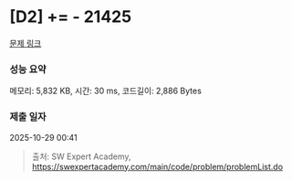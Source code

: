 # [D2] += - 21425 

[문제 링크](https://swexpertacademy.com/main/code/problem/problemDetail.do?contestProbId=AZD8K_UayDoDFAVs) 

### 성능 요약

메모리: 5,832 KB, 시간: 30 ms, 코드길이: 2,886 Bytes

### 제출 일자

2025-10-29 00:41



> 출처: SW Expert Academy, https://swexpertacademy.com/main/code/problem/problemList.do